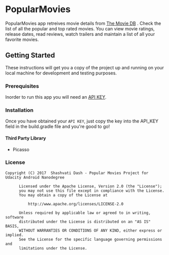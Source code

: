 # PopularMovies
PopularMovies app retreives movie details from [The Movie DB](https://www.themoviedb.org/) . Check the list of all the popular and top rated movies. You can view movie ratings, release dates, read reviews, watch trailers and maintain a list of all your favorite movies.

## Getting Started 
These instructions will get you a copy of the project up and running on your local machine for development and testing purposes. 
### Prerequisites
Inorder to run this app you will need an [API KEY](https://www.themoviedb.org/). 
### Installation
Once you have obtained your `API KEY`, just copy the key into the API_KEY field in the build.gradle file and you're good to go!
#### Third Party Library
- Picasso

### License
```
Copyright (C) 2017  Shashvati Dash - Popular Movies Project for Udacity Android Nanodegree
    
      Licensed under the Apache License, Version 2.0 (the "License");
      you may not use this file except in compliance with the License.
      You may obtain a copy of the License at
    
          http://www.apache.org/licenses/LICENSE-2.0
    
      Unless required by applicable law or agreed to in writing, software
      distributed under the License is distributed on an "AS IS" BASIS,
      WITHOUT WARRANTIES OR CONDITIONS OF ANY KIND, either express or implied.
      See the License for the specific language governing permissions and
      limitations under the License.
```
